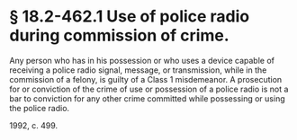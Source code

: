 # § 18.2-462.1 Use of police radio during commission of crime.

<p>Any person who has in his possession or who uses a device capable of receiving a police radio signal, message, or transmission, while in the commission of a felony, is guilty of a Class 1 misdemeanor. A prosecution for or conviction of the crime of use or possession of a police radio is not a bar to conviction for any other crime committed while possessing or using the police radio.</p><p>1992, c. 499.</p>